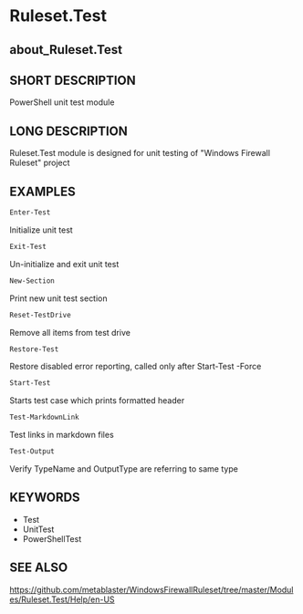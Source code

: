 
# Ruleset.Test

## about_Ruleset.Test

## SHORT DESCRIPTION

PowerShell unit test module

## LONG DESCRIPTION

Ruleset.Test module is designed for unit testing of "Windows Firewall Ruleset" project

## EXAMPLES

```powershell
Enter-Test
```

Initialize unit test

```powershell
Exit-Test
```

Un-initialize and exit unit test

```powershell
New-Section
```

Print new unit test section

```powershell
Reset-TestDrive
```

Remove all items from test drive

```powershell
Restore-Test
```

Restore disabled error reporting, called only after Start-Test -Force

```powershell
Start-Test
```

Starts test case which prints formatted header

```powershell
Test-MarkdownLink
```

Test links in markdown files

```powershell
Test-Output
```

Verify TypeName and OutputType are referring to same type

## KEYWORDS

- Test
- UnitTest
- PowerShellTest

## SEE ALSO

https://github.com/metablaster/WindowsFirewallRuleset/tree/master/Modules/Ruleset.Test/Help/en-US
